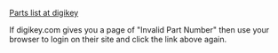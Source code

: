 <a href='https://www.digikey.com/short/phqbjw'>Parts list at digikey</a>
<p>If digikey.com gives you a page of "Invalid Part Number" then 
use your browser to login on their site and click the link
above again.</p>
